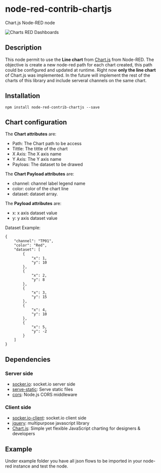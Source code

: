 # node-red-contrib-chartjs
Chart.js Node-RED node

![Charts RED Dashboards](https://user-images.githubusercontent.com/1216181/52352347-b4195f00-2a2c-11e9-9f15-ef9f1b781108.png)

## Description
This node permit to use the **Line chart** from [Chart.js](https://www.chartjs.org/) from Node-RED. The objective is create a new node-red path for each chart created, this path could be configured and updated at runtime. Right now **only the line chart** of Chart.js was implemented. In the future will implement the rest of the charts of this library and include serveral channels on the same chart.

## Installation
```
npm install node-red-contrib-chartjs --save
```

## Chart configuration
The **Chart attributes** are:
* Path: The Chart path to be access
* Tittle: The tittle of the chart
* X Axis: The X axis name
* Y Axis: The Y axis name
* Payloas: The dataset to be drawed

The **Chart Payload attributes** are:
* channel: channel label legend name
* color: color of the chart line
* dataset: dataset array. 

The **Payload attributes** are:
* x: x axis dataset value
* y: y axis dataset value

Dataset Example:
```
{
    "channel": "TP01",
    "color": "Red",
    "dataset": [
        {
            "x": 1,
            "y": 10
        },
        {
            "x": 2,
            "y": 8
        },
        {
            "x": 3,
            "y": 15
        },
        {
            "x": 4,
            "y": 10
        },
        {
            "x": 5,
            "y": -2
        }
    ]
}
```

## Dependencies
### Server side
* [socker.io](https://github.com/socketio/socket.io): socket.io server side
* [serve-static](https://github.com/expressjs/serve-static): Serve static files
* [cors](https://github.com/expressjs/cors): Node.js CORS middleware

### Client side
* [socker.io-client](https://github.com/socketio/socket.io-client): socket.io client side
* [jquery](https://github.com/jquery/jquery): multipurpose javascript library
* [Chart.js](https://www.chartjs.org/): Simple yet flexible JavaScript charting for designers & developers

## Example
Under example folder you have all json flows to be imported in your node-red instance and test the node.